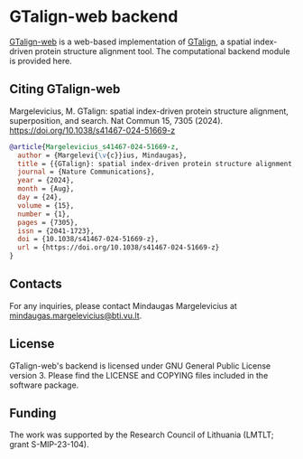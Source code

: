 # GTalign-web backend

[GTalign-web](https://bioinformatics.lt/comer/gtalign) is a web-based 
implementation of [GTalign](https://github.com/minmarg/gtalign_alpha), a 
spatial index-driven protein structure alignment tool. 
The computational backend module is provided here.

## Citing GTalign-web

Margelevicius, M. GTalign: spatial index-driven protein structure alignment, 
superposition, and search. Nat Commun 15, 7305 (2024). 
https://doi.org/10.1038/s41467-024-51669-z

```bibtex
@article{Margelevicius_s41467-024-51669-z,
  author = {Margelevi{\v{c}}ius, Mindaugas},
  title = {{GTalign}: spatial index-driven protein structure alignment, superposition, and search},
  journal = {Nature Communications},
  year = {2024},
  month = {Aug},
  day = {24},
  volume = {15},
  number = {1},
  pages = {7305},
  issn = {2041-1723},
  doi = {10.1038/s41467-024-51669-z},
  url = {https://doi.org/10.1038/s41467-024-51669-z}
}
```

## Contacts

For any inquiries, please contact Mindaugas Margelevicius at
[mindaugas.margelevicius@bti.vu.lt](mailto:mindaugas.margelevicius@bti.vu.lt).

## License

GTalign-web's backend is licensed under GNU General Public License version 3. 
Please find the LICENSE and COPYING files included in the software package.

## Funding

The work was supported by the Research Council of Lithuania (LMTLT; grant S-MIP-23-104).

